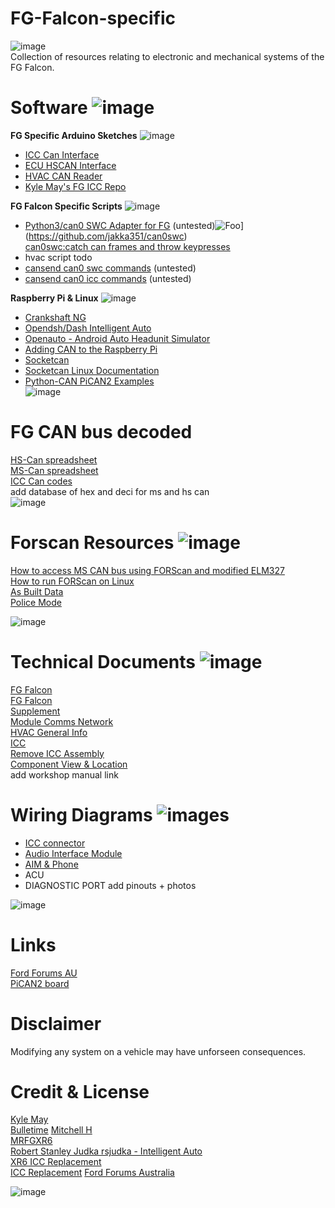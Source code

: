 # FG-Falcon-specific #
![image](https://www.independentmotorsports.com.au/assets/images/Ford/Ford%20Coyote/FG_FGX%20Coyote%20banner.png)  
Collection of resources relating to electronic and mechanical systems of the FG Falcon.  

# Software  ![image](https://img.shields.io/badge/cansend-can0-orange)  
**FG Specific Arduino Sketches**    ![image](https://img.shields.io/badge/FG-Falcon-blue)  
 - [ICC Can Interface](https://github.com/jakka351/FG-Falcon-specific/tree/master/software/arduino)  
 - [ECU HSCAN Interface](https://github.com/jakka351/FG-Falcon-specific/tree/master/software/arduino)      
 - [HVAC CAN Reader](https://github.com/jakka351/FG-Falcon-specific/tree/master/software/arduino)     
 - [Kyle May's FG ICC Repo](https://github.com/KyleMay/Ford-FG-ICC)  
 
**FG Falcon Specific Scripts**      ![image](https://img.shields.io/badge/FG-Falcon-blue)    
 - [Python3/can0 SWC Adapter for FG](https://github.com/jakka351/FG-Falcon/blob/master/gs302/swc_seek2.py) (untested)![Foo](https://img.shields.io/badge/github-can0swc-yellowgreen)](https://github.com/jakka351/can0swc)      
 [can0swc:catch can frames and throw keypresses](https://github.com/jakka351/can0swc)      
 - hvac script todo  
 - [cansend can0 swc commands](https://github.com/jakka351/FG-Falcon/tree/master/mscan/swc) (untested)
 - [cansend can0 icc commands](https://github.com/jakka351/FG-Falcon/tree/master/mscan/icc) (untested)
 

**Raspberry Pi & Linux**  ![image](https://img.shields.io/badge/%23-Raspberry%20Pi-red)  
 - [Crankshaft NG](https://getcrankshaft.com/)    
 - [Opendsh/Dash Intelligent Auto](https://github.com/openDsh/dash)      
 - [Openauto - Android Auto Headunit Simulator](https://github.com/f1xpl/openauto)  
 - [Adding CAN to the Raspberry Pi](https://www.beyondlogic.org/adding-can-controller-area-network-to-the-raspberry-pi/)  
 - [Socketcan](https://python-can.readthedocs.io/en/master/interfaces/socketcan.html)   
 - [Socketcan Linux Documentation](https://android.googlesource.com/kernel/msm/+/228428428138e231a155464239880201e5cc8b44/Documentation/networking/can.txt)   
 - [Python-CAN PiCAN2 Examples](https://github.com/jakka351/FG-Falcon/tree/master/resources/software/pythoncan)    
 ![image](https://www.automobilesreview.com/gallery/2011-fpv-gt/2011-fpv-gt-04.jpg)  
 
# FG CAN bus decoded    
[HS-Can spreadsheet](https://github.com/jakka351/FG-Falcon-specific/tree/master/resources)   
[MS-Can spreadsheet](https://github.com/jakka351/FG-Falcon-specific/tree/master/resources)  
[ICC Can codes](https://github.com/jakka351/FG-Falcon-specific/tree/master/resources)    
add database of hex and deci for ms and hs can     
![image](https://i.postimg.cc/3NzQt9S9/FPV_FG_MK_II_GS_-_VANISH-_SILVER.jpg)  

# Forscan Resources ![image](https://img.shields.io/badge/%23-Forscan-lightblue)       
[How to access MS CAN bus using FORScan and modified ELM327](https://forscan.org/forum/viewtopic.php?f=4&t=4)     
[How to run FORScan on Linux](https://forscan.org/forum/viewtopic.php?f=4&t=6)      
[As Built Data ]()  
[Police Mode]()  
 
 ![image](https://i.ebayimg.com/images/g/j6UAAOSwuAVWvCq1/s-l1600.jpg)  
 
# Technical Documents  ![image](https://img.shields.io/badge/FG-Falcon-blue)  

[FG Falcon](https://www.fordforums.com.au/vbportal/viewcategory.php?moduleid=64)  
[FG Falcon](https://www.fordforums.com.au/vbportal/viewarticle.php?articleid=1813)  
[Supplement](https://www.fordforums.com.au/vbportal/viewarticle.php?articleid=1884)   
[Module Comms Network](http://fordforums.com.au/wsmpub/fgii/418-00.html)  
[HVAC General Info](http://fordforums.com.au/wsmpub/fgfpv50/412-00.html)   
[ICC](http://fordforums.com.au/wsmpub/fg/413-08.html)  
[Remove ICC Assembly](https://www.fordforums.com.au/vbportal/viewarticle.php?articleid=855)    
[Component View & Location](http://fordforums.com.au/wsmpub/wire/fgfpv/700-06.html)  
add workshop manual link  


# Wiring Diagrams ![images](https://img.shields.io/badge/Ford-Forums-darkblue)  
 - [ICC connector](https://www.fordforums.com.au/vbportal/viewarticle.php?articleid=1173)    
 - [Audio Interface Module](https://www.fordforums.com.au/vbportal/viewarticle.php?articleid=1173)   
 - [AIM & Phone](https://www.fordforums.com.au/vbportal/viewarticle.php?articleid=699)  
 - ACU  
 - DIAGNOSTIC PORT add pinouts + photos
   
 ![image](https://img.favcars.com/fpv/gt/fpv_gt_2008_wallpapers_1_b.jpg)  
# Links #  
[Ford Forums AU](https://fordforums.com.au/)  
[PiCAN2 board](https://www.elektormagazine.com/news/pican-2-can-bus-board-for-raspberry-pi)    
   

# Disclaimer #
Modifying any system on a vehicle may have unforseen consequences. 

# Credit & License #
[Kyle May](https://www.kylemay.net.au/)  
[Bulletime]()
[Mitchell H](https://fordforums.com.au/member.php?u=2315299)    
[MRFGXR6](http://fordforums.com.au/member.php?u=25234)  
[Robert Stanley Judka rsjudka - Intelligent Auto](https://github.com/rsjudka)  
[XR6 ICC Replacement](https://fordforums.com.au/showthread.php?t=11475851)  
[ICC Replacement](https://fordforums.com.au/showthread.php?p=6521457#post6521457)
[Ford Forums Australia](https://fordforums.com.au)    


![image](https://img.favcars.com/fpv/logotypes/fpv_logotypes__wallpapers_1.jpg)  


